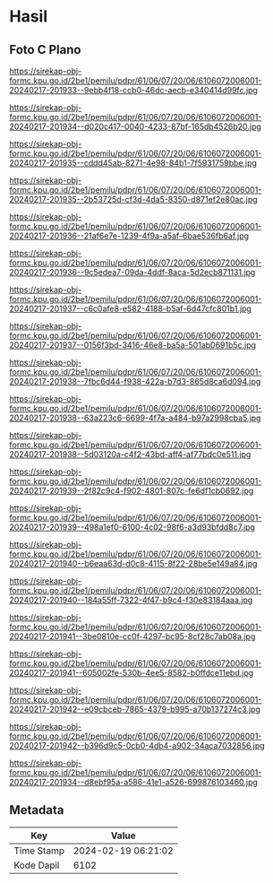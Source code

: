 # Hasil

## Foto C Plano

https://sirekap-obj-formc.kpu.go.id/2be1/pemilu/pdpr/61/06/07/20/06/6106072006001-20240217-201933--9ebb4f18-ccb0-46dc-aecb-e340414d99fc.jpg

https://sirekap-obj-formc.kpu.go.id/2be1/pemilu/pdpr/61/06/07/20/06/6106072006001-20240217-201934--d020c417-0040-4233-87bf-165db4526b20.jpg

https://sirekap-obj-formc.kpu.go.id/2be1/pemilu/pdpr/61/06/07/20/06/6106072006001-20240217-201935--cddd45ab-8271-4e98-84b1-7f5931759bbe.jpg

https://sirekap-obj-formc.kpu.go.id/2be1/pemilu/pdpr/61/06/07/20/06/6106072006001-20240217-201935--2b53725d-cf3d-4da5-8350-d871ef2e80ac.jpg

https://sirekap-obj-formc.kpu.go.id/2be1/pemilu/pdpr/61/06/07/20/06/6106072006001-20240217-201936--21af6e7e-1239-4f9a-a5af-6bae536fb6af.jpg

https://sirekap-obj-formc.kpu.go.id/2be1/pemilu/pdpr/61/06/07/20/06/6106072006001-20240217-201936--9c5edea7-09da-4ddf-8aca-5d2ecb871131.jpg

https://sirekap-obj-formc.kpu.go.id/2be1/pemilu/pdpr/61/06/07/20/06/6106072006001-20240217-201937--c6c0afe8-e582-4188-b5af-6d47cfc801b1.jpg

https://sirekap-obj-formc.kpu.go.id/2be1/pemilu/pdpr/61/06/07/20/06/6106072006001-20240217-201937--0156f3bd-3416-46e8-ba5a-501ab0691b5c.jpg

https://sirekap-obj-formc.kpu.go.id/2be1/pemilu/pdpr/61/06/07/20/06/6106072006001-20240217-201938--7fbc6d44-f938-422a-b7d3-865d8ca6d094.jpg

https://sirekap-obj-formc.kpu.go.id/2be1/pemilu/pdpr/61/06/07/20/06/6106072006001-20240217-201938--63a223c6-6699-4f7a-a484-b97a2998cba5.jpg

https://sirekap-obj-formc.kpu.go.id/2be1/pemilu/pdpr/61/06/07/20/06/6106072006001-20240217-201938--5d03120a-c4f2-43bd-aff4-af77bdc0e511.jpg

https://sirekap-obj-formc.kpu.go.id/2be1/pemilu/pdpr/61/06/07/20/06/6106072006001-20240217-201939--2f82c9c4-f902-4801-807c-fe6df1cb0692.jpg

https://sirekap-obj-formc.kpu.go.id/2be1/pemilu/pdpr/61/06/07/20/06/6106072006001-20240217-201939--498a1ef0-6100-4c02-98f6-a3d93bfdd8c7.jpg

https://sirekap-obj-formc.kpu.go.id/2be1/pemilu/pdpr/61/06/07/20/06/6106072006001-20240217-201940--b6eaa63d-d0c8-4115-8f22-28be5e149a84.jpg

https://sirekap-obj-formc.kpu.go.id/2be1/pemilu/pdpr/61/06/07/20/06/6106072006001-20240217-201940--184a55ff-7322-4f47-b9c4-f30e83184aaa.jpg

https://sirekap-obj-formc.kpu.go.id/2be1/pemilu/pdpr/61/06/07/20/06/6106072006001-20240217-201941--3be0810e-cc0f-4297-bc95-8cf28c7ab08a.jpg

https://sirekap-obj-formc.kpu.go.id/2be1/pemilu/pdpr/61/06/07/20/06/6106072006001-20240217-201941--605002fe-530b-4ee5-8582-b0ffdce11ebd.jpg

https://sirekap-obj-formc.kpu.go.id/2be1/pemilu/pdpr/61/06/07/20/06/6106072006001-20240217-201942--e09cbceb-7865-4379-b995-a70b137274c3.jpg

https://sirekap-obj-formc.kpu.go.id/2be1/pemilu/pdpr/61/06/07/20/06/6106072006001-20240217-201942--b396d9c5-0cb0-4db4-a902-34aca7032856.jpg

https://sirekap-obj-formc.kpu.go.id/2be1/pemilu/pdpr/61/06/07/20/06/6106072006001-20240217-201934--d8ebf95a-a586-41e1-a526-699876103460.jpg


## Metadata

| Key        | Value               |
| ---------- | ------------------- |
| Time Stamp | 2024-02-19 06:21:02 |
| Kode Dapil | 6102                |



